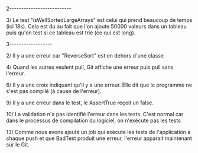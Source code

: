 2-------------------------- 

3/ Le test "isWellSortedLargeArrays" est celui qui prend beaucoup de temps (ici 18s). Cela est du au fait que l'on ajoute 50000 valeurs dans un tableau puis qu'on test si ce tableau est trié (ce qui est long).

3------------------

2/ Il y a une erreur car "ReverseSort" est en dehors d'une classe

4/ Quand les autres veulent pull, Git affiche une erreur puis pull sans l'erreur.

6/ Il y a une croix indiquant qu'il y a une erreur. Elle dit que le programme ne s'est pas compilé (à cause de l'erreur).

9/ Il y a une erreur dans le test, le AssertTrue reçoit un false.

10/ La validation n'a pas identifié l'erreur dans les tests. C'est normal car dans le processus de compilation du logiciel, on n'exécute pas les tests

13/ Comme nous avons ajouté un job qui exécute les tests de l'application à chaque push et que BadTest produit une erreur, l'erreur apparait maintenant sur le Git.
 